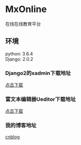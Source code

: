 # MxOnline
在线在线教育平台
## 环境
python: 3.6.4<br /> 
Django: 2.0.2
### Django2的xadmin下载地址
[点击下载](https://github.com/sshwsfc/xadmin/tree/django2)<br /> 
### 富文本编辑器Ueditor下载地址
[点击下载](https://github.com/twz915/DjangoUeditor3/)<br /> 

### 我的博客地址
[cnblog](http://www.cnblogs.com/derek1184405959/)<br /> 
